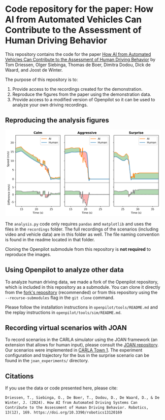 # Code repository for the paper: How AI from Automated Vehicles Can Contribute to the Assessment of Human Driving Behavior

This repository contains the code for the paper [How AI from Automated Vehicles Can Contribute to the Assessment of Human Driving Behavior](https://www.researchgate.net/publication/384503616_How_AI_from_automated_driving_systems_can_contribute_to_the_assessment_of_human_driving_behavior) by Tom Driessen, Olger Siebinga, Thomas de Boer, Dimitra Dodou, Dick de Waard, and Joost de Winter.

The purpose of this repository is to:
1. Provide access to the recordings created for the demonstration.
2. Reproduce the figures from the paper using the demonstration data.
3. Provide access to a modified version of Openpilot so it can be used to analyze your own driving recordings. 

## Reproducing the analysis figures
<div align="center">
  <img src="https://github.com/tomdries/AI-driving-assessment/blob/main/output_plot.png" alt="AI Driving Assessment Plot" width="600"/>
</div>

The `analysis.py` code only requires `pandas` and `matplotlib` and uses the files in the `recordings` folder. The full recordings of the scenarios (including video and vehicle data) are in this folder as well. The file naming convention is found in the readme located in that folder.

Cloning the Openpilot submodule from this repository is **not required** to reproduce the images.

## Using Openpilot to analyze other data
To analyze human driving data, we made a fork of the Openpilot repository, which is included in this repository as a submodule. You can clone it directly from the [fork's repository](https://github.com/tomdries/openpilot) (recommended) or from this repository using the `--recurse-submodules` flag in the `git clone` command.

Please follow the installation instructions in `openpilot/tools/README.md` and the replay instructions in `openpilot/tools/sim/README.md`.

## Recording virtual scenarios with JOAN
To record scenarios in the CARLA simulator using the JOAN framework (an extension that allows for human input), please consult the [JOAN repository](https://github.com/tud-hri/joan). Our scenarios were implemented in [CARLA Town 1](https://carla.readthedocs.io/en/latest/map_town01/). The experiment configuration and trajectory for the bus in the surprise scenario can be found in the `joan_experiments/` directory.

## Citations
If you use the data or code presented here, please cite:

```
Driessen, T., Siebinga, O., De Boer, T., Dodou, D., De Waard, D., & De Winter, J. (2024). How AI from Automated Driving Systems Can Contribute to the Assessment of Human Driving Behavior. Robotics, 13(12), 169. https://doi.org/10.3390/robotics13120169
```

